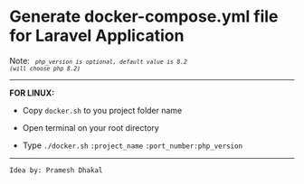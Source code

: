 # Generate docker-compose.yml file for Laravel Application

Note: <code><i><small> php_version is optional, default value is 8.2 (will choose php 8.2)</small></i></code>

<hr />
<b>FOR LINUX:</b>

- Copy <code>docker.sh</code> to you project folder name

- Open terminal on your root directory

- Type <code>./docker.sh</code> <code>:project_name</code> <code>:port_number</code><code>:php_version</code>

<hr />
<code>Idea by: Pramesh Dhakal</code>
